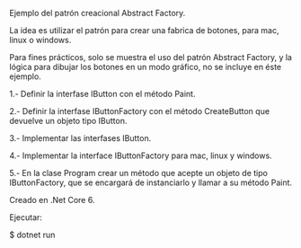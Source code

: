 Ejemplo del patrón creacional Abstract Factory.

La idea es utilizar el patrón para crear una fabrica de botones, para mac, linux o windows.

Para fines prácticos, solo se muestra el uso del patrón Abstract Factory, y la lógica para dibujar 
los botones en un modo gráfico, no se incluye en éste ejemplo.

1.- Definir la interfase IButton con el método Paint.

2.- Definir la interfase IButtonFactory con el método CreateButton que devuelve un objeto tipo IButton.

3.- Implementar las interfases IButton.

4.- Implementar la interface IButtonFactory para mac, linux y windows.

5.- En la clase Program crear un método que acepte un objeto de tipo IButtonFactory, que se encargará
    de instanciarlo y llamar a su método Paint.

Creado en .Net Core 6.

Ejecutar:

$ dotnet run
